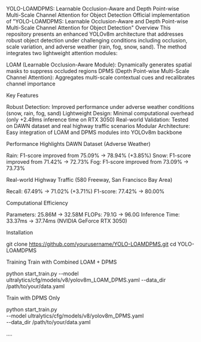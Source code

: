 YOLO-LOAMDPMS: Learnable Occlusion-Aware and Depth Point-wise Multi-Scale Channel Attention for Object Detection
Official implementation of "YOLO-LOAMDPMS: Learnable Occlusion-Aware and Depth Point-wise Multi-Scale Channel Attention for Object Detection"
Overview
This repository presents an enhanced YOLOv8m architecture that addresses robust object detection under challenging conditions including occlusion, scale variation, and adverse weather (rain, fog, snow, sand). The method integrates two lightweight attention modules:

LOAM (Learnable Occlusion-Aware Module): Dynamically generates spatial masks to suppress occluded regions
DPMS (Depth Point-wise Multi-Scale Channel Attention): Aggregates multi-scale contextual cues and recalibrates channel importance

Key Features

Robust Detection: Improved performance under adverse weather conditions (snow, rain, fog, sand)
Lightweight Design: Minimal computational overhead (only +2.49ms inference time on RTX 3050)
Real-world Validation: Tested on DAWN dataset and real highway traffic scenarios
Modular Architecture: Easy integration of LOAM and DPMS modules into YOLOv8m backbone

Performance Highlights
DAWN Dataset (Adverse Weather)

Rain: F1-score improved from 75.09% → 78.94% (+3.85%)
Snow: F1-score improved from 71.42% → 72.73%
Fog: F1-score improved from 73.09% → 73.73%

Real-world Highway Traffic (580 Freeway, San Francisco Bay Area)

Recall: 67.49% → 71.02% (+3.71%)
F1-score: 77.42% → 80.00%

Computational Efficiency

Parameters: 25.86M → 32.58M
FLOPs: 79.1G → 96.0G
Inference Time: 33.37ms → 37.74ms (NVIDIA GeForce RTX 3050)


Installation


git clone https://github.com/yourusername/YOLO-LOAMDPMS.git
cd YOLO-LOAMDPMS

Training
Train with Combined LOAM + DPMS

python start_train.py 
  --model ultralytics/cfg/models/v8/yolov8m_LOAM_DPMS.yaml 
  --data_dir /path/to/your/data.yaml

Train with DPMS Only

python start_train.py \
  --model ultralytics/cfg/models/v8/yolov8m_DPMS.yaml \
  --data_dir /path/to/your/data.yaml

....
